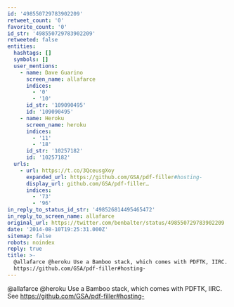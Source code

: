 ```yaml
---
id: '498550729783902209'
retweet_count: '0'
favorite_count: '0'
id_str: '498550729783902209'
retweeted: false
entities:
  hashtags: []
  symbols: []
  user_mentions:
    - name: Dave Guarino
      screen_name: allafarce
      indices:
        - '0'
        - '10'
      id_str: '109090495'
      id: '109090495'
    - name: Heroku
      screen_name: heroku
      indices:
        - '11'
        - '18'
      id_str: '10257182'
      id: '10257182'
  urls:
    - url: https://t.co/3QceusgXoy
      expanded_url: https://github.com/GSA/pdf-filler#hosting-
      display_url: github.com/GSA/pdf-filler…
      indices:
        - '73'
        - '96'
in_reply_to_status_id_str: '498526814495465472'
in_reply_to_screen_name: allafarce
original_url: https://twitter.com/benbalter/status/498550729783902209
date: '2014-08-10T19:25:31.000Z'
sitemap: false
robots: noindex
reply: true
title: >-
  @allafarce @heroku Use a Bamboo stack, which comes with PDFTK, IIRC. See
  https://github.com/GSA/pdf-filler#hosting-
---
```


@allafarce @heroku Use a Bamboo stack, which comes with PDFTK, IIRC. See https://github.com/GSA/pdf-filler#hosting-